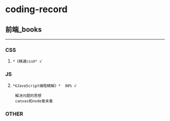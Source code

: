 # coding-record

## 前端_books
***
### CSS

1. `*《精通css》* √ `

### JS

2. `*《JavaScript编程精解》*  80% √`

        解决问题的思想
        canvas和node章未看

### OTHER
